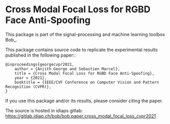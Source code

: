 # Cross Modal Focal Loss for RGBD Face Anti-Spoofing

This package is part of the signal-processing and machine learning toolbox Bob_. 

This package contains source code to replicate the experimental results published in the following paper::

    @inproceedings{georgecvpr2021,
        author = {Anjith George and Sebastien Marcel},
        title = {Cross Modal Focal Loss for RGBD Face Anti-Spoofing},
        year = {2021},
        booktitle = {IEEE/CVF Conference on Computer Vision and Pattern Recognition (CVPR)},
    }

If you use this package and/or its results, please consider citing the paper.

The source is hosted in idiaps gitlab: https://gitlab.idiap.ch/bob/bob.paper.cross_modal_focal_loss_cvpr2021

